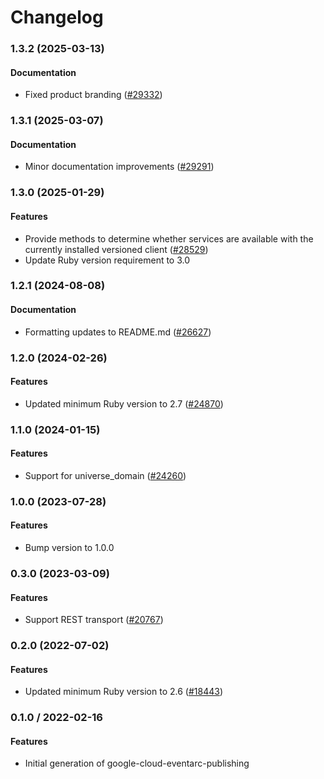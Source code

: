 # Changelog

### 1.3.2 (2025-03-13)

#### Documentation

* Fixed product branding ([#29332](https://github.com/googleapis/google-cloud-ruby/issues/29332)) 

### 1.3.1 (2025-03-07)

#### Documentation

* Minor documentation improvements ([#29291](https://github.com/googleapis/google-cloud-ruby/issues/29291)) 

### 1.3.0 (2025-01-29)

#### Features

* Provide methods to determine whether services are available with the currently installed versioned client ([#28529](https://github.com/googleapis/google-cloud-ruby/issues/28529)) 
* Update Ruby version requirement to 3.0 

### 1.2.1 (2024-08-08)

#### Documentation

* Formatting updates to README.md ([#26627](https://github.com/googleapis/google-cloud-ruby/issues/26627)) 

### 1.2.0 (2024-02-26)

#### Features

* Updated minimum Ruby version to 2.7 ([#24870](https://github.com/googleapis/google-cloud-ruby/issues/24870)) 

### 1.1.0 (2024-01-15)

#### Features

* Support for universe_domain ([#24260](https://github.com/googleapis/google-cloud-ruby/issues/24260)) 

### 1.0.0 (2023-07-28)

#### Features

* Bump version to 1.0.0 

### 0.3.0 (2023-03-09)

#### Features

* Support REST transport ([#20767](https://github.com/googleapis/google-cloud-ruby/issues/20767)) 

### 0.2.0 (2022-07-02)

#### Features

* Updated minimum Ruby version to 2.6 ([#18443](https://github.com/googleapis/google-cloud-ruby/issues/18443)) 

### 0.1.0 / 2022-02-16

#### Features

* Initial generation of google-cloud-eventarc-publishing

